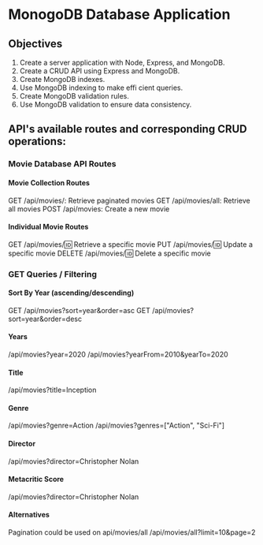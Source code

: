 # MonogoDB Database Application

## Objectives
1. Create a server application with Node, Express, and MongoDB.
2. Create a CRUD API using Express and MongoDB.
3. Create MongoDB indexes.
4. Use MongoDB indexing to make effi cient queries.
5. Create MongoDB validation rules.
6. Use MongoDB validation to ensure data consistency.


## API's available routes and corresponding CRUD operations:

### Movie Database API Routes
#### Movie Collection Routes

GET /api/movies/: Retrieve paginated movies
GET /api/movies/all: Retrieve all movies
POST /api/movies: Create a new movie

#### Individual Movie Routes

GET /api/movies/:id: Retrieve a specific movie
PUT /api/movies/:id: Update a specific movie
DELETE /api/movies/:id: Delete a specific movie


### GET Queries / Filtering

#### Sort By Year (ascending/descending)
GET /api/movies?sort=year&order=asc
GET /api/movies?sort=year&order=desc

#### Years
/api/movies?year=2020
/api/movies?yearFrom=2010&yearTo=2020

#### Title
/api/movies?title=Inception

#### Genre
/api/movies?genre=Action
/api/movies?genres=["Action", "Sci-Fi"]

#### Director
/api/movies?director=Christopher Nolan

#### Metacritic Score
/api/movies?director=Christopher Nolan



#### Alternatives 
Pagination could be used on api/movies/all
/api/movies/all?limit=10&page=2